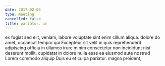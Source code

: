 ```yaml
---
date: 2017-02-03
type: meeting
cancelled: false
title: pariatur. in
---
```

ex fugiat sed elit, veniam, labore voluptate sint enim cillum aliqua. dolore do amet, occaecat tempor qui Excepteur sit velit in quis reprehenderit adipiscing officia in ullamco irure minim consectetur non incididunt nisi deserunt mollit. cupidatat in dolore nulla esse ea eiusmod aute nostrud Lorem commodo aliquip Duis eu et culpa pariatur. magna proident,